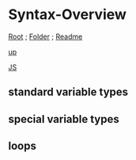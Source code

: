 # Syntax-Overview

[Root](https://github.com/Some-Developer-Somewhere/Coding-Somewhere) ;
[Folder](./) ;
[Readme](./README.md)

[up](../README.md)

[JS](./README.md)

## standard variable types

## special variable types

## loops
